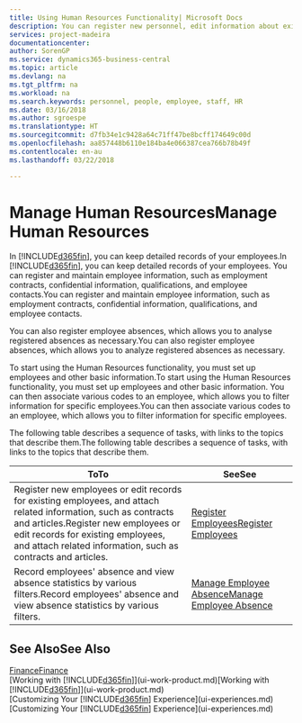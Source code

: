```yaml
---
title: Using Human Resources Functionality| Microsoft Docs
description: You can register new personnel, edit information about existing staff, and record and analyse absence.
services: project-madeira
documentationcenter: 
author: SorenGP
ms.service: dynamics365-business-central
ms.topic: article
ms.devlang: na
ms.tgt_pltfrm: na
ms.workload: na
ms.search.keywords: personnel, people, employee, staff, HR
ms.date: 03/16/2018
ms.author: sgroespe
ms.translationtype: HT
ms.sourcegitcommit: d7fb34e1c9428a64c71ff47be8bcff174649c00d
ms.openlocfilehash: aa857448b6110e184ba4e066387cea766b78b49f
ms.contentlocale: en-au
ms.lasthandoff: 03/22/2018

---
```

# <a name="manage-human-resources"></a><span data-ttu-id="b48f0-103">Manage Human Resources</span><span class="sxs-lookup"><span data-stu-id="b48f0-103">Manage Human Resources</span></span>
<span data-ttu-id="b48f0-104">In [!INCLUDE[d365fin](includes/d365fin_md.md)], you can keep detailed records of your employees.</span><span class="sxs-lookup"><span data-stu-id="b48f0-104">In [!INCLUDE[d365fin](includes/d365fin_md.md)], you can keep detailed records of your employees.</span></span> <span data-ttu-id="b48f0-105">You can register and maintain employee information, such as employment contracts, confidential information, qualifications, and employee contacts.</span><span class="sxs-lookup"><span data-stu-id="b48f0-105">You can register and maintain employee information, such as employment contracts, confidential information, qualifications, and employee contacts.</span></span>

<span data-ttu-id="b48f0-106">You can also register employee absences, which allows you to analyse registered absences as necessary.</span><span class="sxs-lookup"><span data-stu-id="b48f0-106">You can also register employee absences, which allows you to analyze registered absences as necessary.</span></span>

<span data-ttu-id="b48f0-107">To start using the Human Resources functionality, you must set up employees and other basic information.</span><span class="sxs-lookup"><span data-stu-id="b48f0-107">To start using the Human Resources functionality, you must set up employees and other basic information.</span></span> <span data-ttu-id="b48f0-108">You can then associate various codes to an employee, which allows you to filter information for specific employees.</span><span class="sxs-lookup"><span data-stu-id="b48f0-108">You can then associate various codes to an employee, which allows you to filter information for specific employees.</span></span>

<span data-ttu-id="b48f0-109">The following table describes a sequence of tasks, with links to the topics that describe them.</span><span class="sxs-lookup"><span data-stu-id="b48f0-109">The following table describes a sequence of tasks, with links to the topics that describe them.</span></span>

| <span data-ttu-id="b48f0-110">To</span><span class="sxs-lookup"><span data-stu-id="b48f0-110">To</span></span> | <span data-ttu-id="b48f0-111">See</span><span class="sxs-lookup"><span data-stu-id="b48f0-111">See</span></span> |
| --- | --- |
| <span data-ttu-id="b48f0-112">Register new employees or edit records for existing employees, and attach related information, such as contracts and articles.</span><span class="sxs-lookup"><span data-stu-id="b48f0-112">Register new employees or edit records for existing employees, and attach related information, such as contracts and articles.</span></span> |[<span data-ttu-id="b48f0-113">Register Employees</span><span class="sxs-lookup"><span data-stu-id="b48f0-113">Register Employees</span></span>](hr-how-register-employees.md) |
| <span data-ttu-id="b48f0-114">Record employees' absence and view absence statistics by various filters.</span><span class="sxs-lookup"><span data-stu-id="b48f0-114">Record employees' absence and view absence statistics by various filters.</span></span> |[<span data-ttu-id="b48f0-115">Manage Employee Absence</span><span class="sxs-lookup"><span data-stu-id="b48f0-115">Manage Employee Absence</span></span>](hr-how-manage-absence.md) |

## <a name="see-also"></a><span data-ttu-id="b48f0-116">See Also</span><span class="sxs-lookup"><span data-stu-id="b48f0-116">See Also</span></span>
[<span data-ttu-id="b48f0-117">Finance</span><span class="sxs-lookup"><span data-stu-id="b48f0-117">Finance</span></span>](finance.md)  
<span data-ttu-id="b48f0-118">[Working with [!INCLUDE[d365fin](includes/d365fin_md.md)]](ui-work-product.md)</span><span class="sxs-lookup"><span data-stu-id="b48f0-118">[Working with [!INCLUDE[d365fin](includes/d365fin_md.md)]](ui-work-product.md)</span></span>  
<span data-ttu-id="b48f0-119">[Customizing Your [!INCLUDE[d365fin](includes/d365fin_md.md)] Experience](ui-experiences.md)</span><span class="sxs-lookup"><span data-stu-id="b48f0-119">[Customizing Your [!INCLUDE[d365fin](includes/d365fin_md.md)] Experience](ui-experiences.md)</span></span>        

